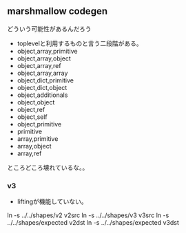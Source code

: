 ## marshmallow codegen

どういう可能性があるんだろう

- toplevelと利用するものと言う二段階がある。
- object,array,primitive
- object,array,object
- object,array,ref
- object,array,array
- object,dict,primitive
- object,dict,object
- object,additionals
- object,object
- object,ref
- object,self
- object,primitive
- primitive
- array,primitive
- array,object
- array,ref

ところどころ壊れているな。。

### v3

- liftingが機能していない。


ln -s ../../shapes/v2 v2src
ln -s ../../shapes/v3 v3src
ln -s ../../shapes/expected v2dst
ln -s ../../shapes/expected v3dst
